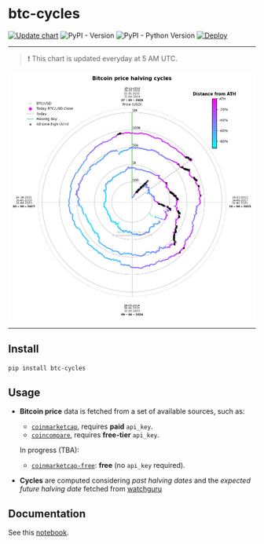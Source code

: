 # btc-cycles

[![Update chart](https://github.com/giocaizzi/btc-cycles/actions/workflows/run.yml/badge.svg)](https://github.com/giocaizzi/btc-cycles/actions/workflows/run.yml)
![PyPI - Version](https://img.shields.io/pypi/v/btc-cycles?color=blue)
![PyPI - Python Version](https://img.shields.io/pypi/pyversions/btc-cycles)
[![Deploy](https://github.com/giocaizzi/btc-cycles/actions/workflows/deployment.yml/badge.svg)](https://github.com/giocaizzi/btc-cycles/actions/workflows/deployment.yml)

______________________________________________________________________

> ❗ This chart is updated everyday at 5 AM UTC.

![Bitcoin](https://github.com/giocaizzi/btc-cycles/blob/main/bitcoin.png)

______________________________________________________________________

## Install

```bash
pip install btc-cycles
```

## Usage

- **Bitcoin price** data is fetched from a set of available sources, such as:

  - [`coinmarketcap`](https://www.coinmarketcap.com), requires **paid** `api_key`.
  - [`coincompare`](https://www.cryptocompare.com/), requires **free-tier** `api_key`.

  In progress (TBA):
  - [`coinmarketcap-free`](https://www.coinmarketcap.com): **free** (no `api_key` required).

- **Cycles** are computed considering _past halving dates_ and the _expected future halving date_ fetched from [watchguru](https://watcher.guru/bitcoin-halving)

## Documentation

See this [notebook](https://github.com/giocaizzi/btc-cycles/blob/main/bitcoin.ipynb).

